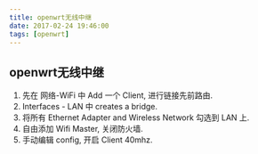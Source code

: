 ```yaml
---
title: openwrt无线中继
date: 2017-02-24 19:46:00
tags: [openwrt]
---
```

## openwrt无线中继
1. 先在 网络-WiFi 中 Add 一个 Client, 进行链接先前路由.
2. Interfaces - LAN 中 creates a bridge.
3. 将所有 Ethernet Adapter and Wireless Network 勾选到 LAN 上.
4. 自由添加 Wifi Master, 关闭防火墙.
5. 手动编辑 config, 开启 Client 40mhz.
